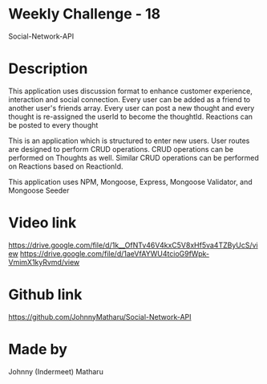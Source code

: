 # Weekly Challenge - 18 
Social-Network-API

# Description
This application uses discussion format to enhance customer experience, interaction and social connection.
Every user can be added as a friend to another user's friends array. Every user can post a new thought and every thought is re-assigned the userId to become the thoughtId. Reactions can be posted to every thought 

This is an application which is structured to enter new users. User routes are designed to perform CRUD operations. CRUD operations can be performed on Thoughts as well. Similar CRUD operations can be performed on Reactions based on ReactionId. 

This application uses NPM, Mongoose, Express, Mongoose Validator, and Mongoose Seeder

# Video link
https://drive.google.com/file/d/1k__OfNTv46V4kxC5V8xHf5va4TZByUcS/view
https://drive.google.com/file/d/1aeVfAYWU4tcioG9fWpk-VmimX1kyRvmd/view

# Github link
https://github.com/JohnnyMatharu/Social-Network-API

# Made by 
Johnny (Indermeet) Matharu